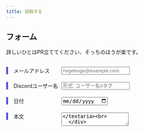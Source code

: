```yaml
---
title: 投稿する
---
```

<style>
.form{
   width: 100%;
   margin: 0 auto;
   border: 1px solid #9c9c9c;
   padding: 50px;
   box-sizing: border-box;
 }

 .item{
   margin-bottom: 20px;
 }

 .label_left{
   display: inline-block;
   width: 25%;
   border-left: solid 5px #5250e0;
   padding-left: 15px;
   vertical-align: top;
 }

.form input[type="text"],
.form input[type="number"],
.form input[type="email"] ,
.form input[type="password"] {
     padding: 10px;
     width: 65%;
     outline: solid 2px black;
 }

.form textarea{
   padding: 10px;
   height: 100px;
   font-size: 14px;
   width: 65%;
   outline: solid 2px black;
 }
</style>
<!--
<script>
  window.onload = function() { 
  var el = document.getElementById('g-recaptcha-response'); 
  if (el) { 
    el.setAttribute('required', 'required'); 
  } 
}
</script>
<style>
#g-recaptcha-response {
display: block !important;
position: absolute;
margin: -50px 0 0 0 !important;
z-index: -999999;
opacity: 0;
}
</style>
-->
<h2>フォーム</h2>
<p>詳しいひとはPR立ててください、そっちのほうが楽です。</p><br>
<form action="https://formspree.io/f/mqkwoagl" method="POST">
  <div class="item">
    <label class="label_left" for="mail">メールアドレス</label>
    <input id="mail" type="email" placeholder="hogehoge@example.com" name="mail" required><br>
  </div>
  
  <div class="item">
    <label class="label_left" for="name">Discordユーザー名</label>
    <input id="name" type="text" placeholder="形式: ユーザー名#タグ" name="name" required><br>
  </div>

  <div class="item">
    <label class="label_left" for="date">日付</label>
    <input id="date" type="date" placeholder="形式: yyyy/mm/dd" name="date" required><br>
  </div>

  <div class="item">
    <label class="label_left" for="msg">本文</label>
    <textarea id="msg" placeholder="なんでも。ちなみに「ここに画像挿入してください」とかそういうのはokaitsが読んで処理するのでそうやって書いておいてください。" name="msg" required></textaria><br>
  </div>

  <div class="item">
    <label class="label_left" for="sid">申請ID</label>
    <input id="sid" type="text" placeholder="形式: ユーザー名#タグ" name="sid" required readonly><br>
  </div>

  <button class=".md-button .md-button--primary" style="height: 1cm; color: white; background-color: #2f40de;" type="submit">Send</button>
</form>
<script>
  var sid = Math.floor(Math.random() * (9999999 + 1 - 1000000)) + 1000000;
  document.getElementsByID("sid").setAttribute('value', sid)
</script>